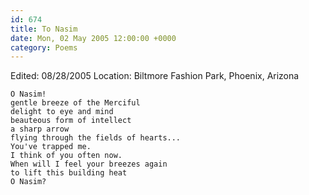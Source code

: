 ```yaml
---
id: 674
title: To Nasim
date: Mon, 02 May 2005 12:00:00 +0000
category: Poems
---
```


Edited: 08/28/2005
Location: Biltmore Fashion Park, Phoenix, Arizona

    O Nasim!  
    gentle breeze of the Merciful  
    delight to eye and mind  
    beauteous form of intellect  
    a sharp arrow  
    flying through the fields of hearts...  
    You've trapped me.  
    I think of you often now.  
    When will I feel your breezes again  
    to lift this building heat  
    O Nasim?



